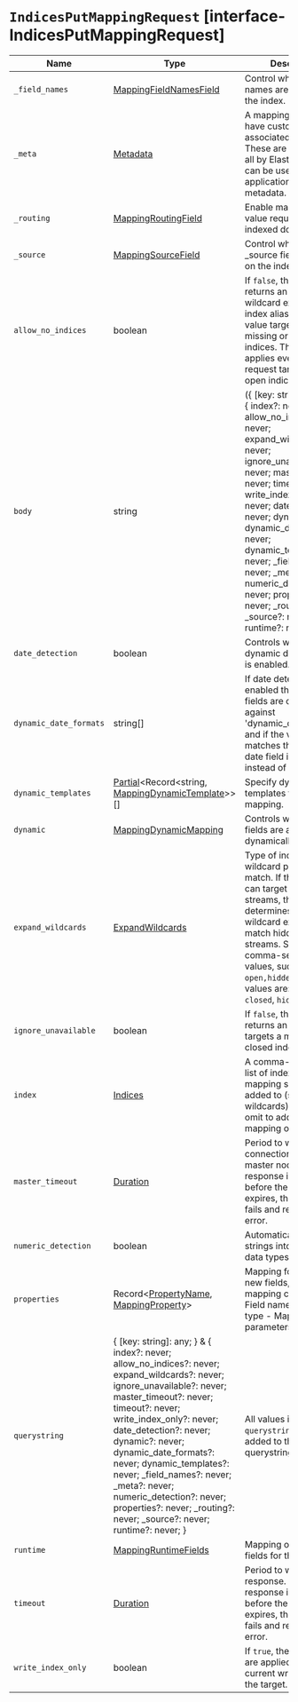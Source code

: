 # `IndicesPutMappingRequest` [interface-IndicesPutMappingRequest]

| Name | Type | Description |
| - | - | - |
| `_field_names` | [MappingFieldNamesField](./MappingFieldNamesField.md) | Control whether field names are enabled for the index. |
| `_meta` | [Metadata](./Metadata.md) | A mapping type can have custom meta data associated with it. These are not used at all by Elasticsearch, but can be used to store application-specific metadata. |
| `_routing` | [MappingRoutingField](./MappingRoutingField.md) | Enable making a routing value required on indexed documents. |
| `_source` | [MappingSourceField](./MappingSourceField.md) | Control whether the _source field is enabled on the index. |
| `allow_no_indices` | boolean | If `false`, the request returns an error if any wildcard expression, index alias, or `_all` value targets only missing or closed indices. This behavior applies even if the request targets other open indices. |
| `body` | string | ({ [key: string]: any; } & { index?: never; allow_no_indices?: never; expand_wildcards?: never; ignore_unavailable?: never; master_timeout?: never; timeout?: never; write_index_only?: never; date_detection?: never; dynamic?: never; dynamic_date_formats?: never; dynamic_templates?: never; _field_names?: never; _meta?: never; numeric_detection?: never; properties?: never; _routing?: never; _source?: never; runtime?: never; }) | All values in `body` will be added to the request body. |
| `date_detection` | boolean | Controls whether dynamic date detection is enabled. |
| `dynamic_date_formats` | string[] | If date detection is enabled then new string fields are checked against 'dynamic_date_formats' and if the value matches then a new date field is added instead of string. |
| `dynamic_templates` | [Partial](./Partial.md)<Record<string, [MappingDynamicTemplate](./MappingDynamicTemplate.md)>>[] | Specify dynamic templates for the mapping. |
| `dynamic` | [MappingDynamicMapping](./MappingDynamicMapping.md) | Controls whether new fields are added dynamically. |
| `expand_wildcards` | [ExpandWildcards](./ExpandWildcards.md) | Type of index that wildcard patterns can match. If the request can target data streams, this argument determines whether wildcard expressions match hidden data streams. Supports comma-separated values, such as `open,hidden`. Valid values are: `all`, `open`, `closed`, `hidden`, `none`. |
| `ignore_unavailable` | boolean | If `false`, the request returns an error if it targets a missing or closed index. |
| `index` | [Indices](./Indices.md) | A comma-separated list of index names the mapping should be added to (supports wildcards); use `_all` or omit to add the mapping on all indices. |
| `master_timeout` | [Duration](./Duration.md) | Period to wait for a connection to the master node. If no response is received before the timeout expires, the request fails and returns an error. |
| `numeric_detection` | boolean | Automatically map strings into numeric data types for all fields. |
| `properties` | Record<[PropertyName](./PropertyName.md), [MappingProperty](./MappingProperty.md)> | Mapping for a field. For new fields, this mapping can include: - Field name - Field data type - Mapping parameters |
| `querystring` | { [key: string]: any; } & { index?: never; allow_no_indices?: never; expand_wildcards?: never; ignore_unavailable?: never; master_timeout?: never; timeout?: never; write_index_only?: never; date_detection?: never; dynamic?: never; dynamic_date_formats?: never; dynamic_templates?: never; _field_names?: never; _meta?: never; numeric_detection?: never; properties?: never; _routing?: never; _source?: never; runtime?: never; } | All values in `querystring` will be added to the request querystring. |
| `runtime` | [MappingRuntimeFields](./MappingRuntimeFields.md) | Mapping of runtime fields for the index. |
| `timeout` | [Duration](./Duration.md) | Period to wait for a response. If no response is received before the timeout expires, the request fails and returns an error. |
| `write_index_only` | boolean | If `true`, the mappings are applied only to the current write index for the target. |
